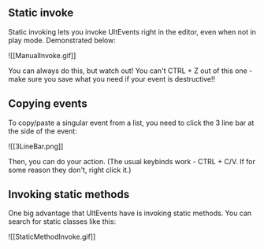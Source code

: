 ## Static invoke
Static invoking lets you invoke UltEvents right in the editor, even when not in play mode. Demonstrated below:

![[ManualInvoke.gif]]

You can always do this, but watch out! You can't CTRL + Z out of this one - make sure you save what you need if your event is destructive!!

## Copying events
To copy/paste a singular event from a list, you need to click the 3 line bar at the side of the event:

![[3LineBar.png]]

Then, you can do your action. (The usual keybinds work - CTRL + C/V. If for some reason they don't, right click it.)

## Invoking static methods
One big advantage that UltEvents have is invoking static methods. You can search for static classes like this:

![[StaticMethodInvoke.gif]]